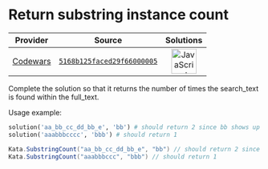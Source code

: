 [_metadata_:generated]: - "true"

# Return substring instance count

<!-- INFO TABLE BEGIN -->

| Provider                                        | Source                                                                               | Solutions                                                                                                                                                    |
| :---------------------------------------------: | :----------------------------------------------------------------------------------: | :----------------------------------------------------------------------------------------------------------------------------------------------------------: |
| [Codewars](../../../docs/providers/Codewars.md) | [`5168b125faced29f66000005`](https://www.codewars.com/kata/5168b125faced29f66000005) | [<img src="https://res.cloudinary.com/rascaltwo/image/upload/v1631924076/javascript_ehszr7.svg" alt="JavaScript" title="JavaScript" width="50" />](solve.js) |

<!-- INFO TABLE END -->

Complete the solution so that it returns the number of times the search_text is found within the full_text. 

Usage example:

```ruby
solution('aa_bb_cc_dd_bb_e', 'bb') # should return 2 since bb shows up twice
solution('aaabbbcccc', 'bbb') # should return 1
```
```csharp
Kata.SubstringCount("aa_bb_cc_dd_bb_e", "bb") // should return 2 since bb shows up twice
Kata.SubstringCount("aaabbbccc", "bbb") // should return 1
```
